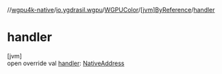 //[wgpu4k-native](../../../../index.md)/[io.ygdrasil.wgpu](../../index.md)/[WGPUColor](../index.md)/[[jvm]ByReference](index.md)/[handler](handler.md)

# handler

[jvm]\
open override val [handler](handler.md): [NativeAddress](../../../ffi/-native-address/index.md)